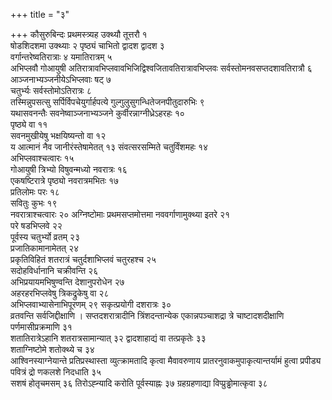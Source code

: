 +++
title = "३"

+++
कौसुरुबिन्दः प्रथमस्त्र्यह उक्थ्यौ तूत्तरौ १  
षोडशिदशमा उक्थ्याः २
पृष्ठ्यं चाभितो द्वादश द्वादश ३  
वर्गान्तरेष्वतिरात्राः ४
यमातिरात्रम् ५  
अभिप्लवौ गोआयुषी
अतिरात्रावभिप्लवावभिजिद्विश्वजितावतिरात्रावभिप्लवः
सर्वस्तोमनवसप्तदशावतिरात्रौ ६  
आञ्जनाभ्यञ्जनीयेऽभिप्लवाः षट् ७  
चतुर्भ्यः
सर्वस्तोमोऽतिरात्रः ८  
तस्मिन्नुपसत्सु सर्पिर्विपचेयुर्गार्हपत्ये
गुल्गुलुसुगन्धितेजनपीतुदारुभिः ९  
यथासवनन्तैः सवनेष्वाञ्जनाभ्यञ्जने
कुर्वीरन्नाग्नीध्रेऽहरहः १०  
पृष्ठ्ये वा ११  
सवनमुखीयेषु
भक्षयिष्यन्तो वा १२  
य आत्मानं नैव जानीरंस्तेषामेतत् १३
संवत्सरसम्मिते चतुर्विंशमहः १४  
अभिप्लवाश्चत्वारः १५  
गोआयुषी
त्रिभ्यो विषुवन्मध्यो नवरात्रः १६  
एकषष्टिरात्रे पृष्ठ्यो
नवरात्रमभितः १७  
प्रतिलोमः परः १८  
सवितुः कुभः १९  
नवरात्राश्चत्वारः २०
अग्निष्टोमाः प्रथमसप्तमोत्तमा नववर्गाणामुक्थ्या इतरे २१  
परे
षडभिप्लवे २२  
पूर्वस्य चतुर्भ्यो व्रतम् २३  
प्रजातिकामानामेतत्
२४  
प्रकृतिविहितं शतरात्रं चतुर्दशाभिप्लवं चतुरहश्च २५  
सदोहविर्धानानि
चक्रीवन्ति २६  
अभिप्रयायमभिषुण्वन्ति देशानुपरोधेन २७  
अहरहरभिप्लवेषु
त्रिकद्रुकेषु वा २८  
अभिप्लवाभ्यासेनाभिपूरणम् २९
सकृत्प्रयोगी दशरात्रः ३०  
व्रतवन्ति
सर्वजिद्दीक्षाणि । सप्तदशरात्रादीनि
त्रिंशदन्तान्येक एकान्नपञ्चाशद्रा त्रे चाष्टादशदीक्षाणि
पर्णमासीप्रक्रमाणि ३१  
शतातिरात्रेऽहानि शतरात्रसामान्यात् ३२
द्वादशाहाद्यं वा तत्प्रकृतेः ३३  
शताग्निष्टोमे
शतोक्थ्ये च ३४  
आश्विनस्याग्नेयान्ते प्रतिप्रस्थास्ता व्युत्क्रामतादि
कृत्वा मैवावरुणाय प्रातरनुवाकमुपाकृत्यान्तर्यामं हुत्वा प्रपीड्य
पवित्रं द्रो णकलशे निदधाति ३५  
सशषं होतृचमसम् ३६
तिरोऽह्न्यादि करोति पूर्वस्याह्नः ३७
ग्रहग्रहणाद्या विप्प्रुड्ढोमात्कृवा ३८  
